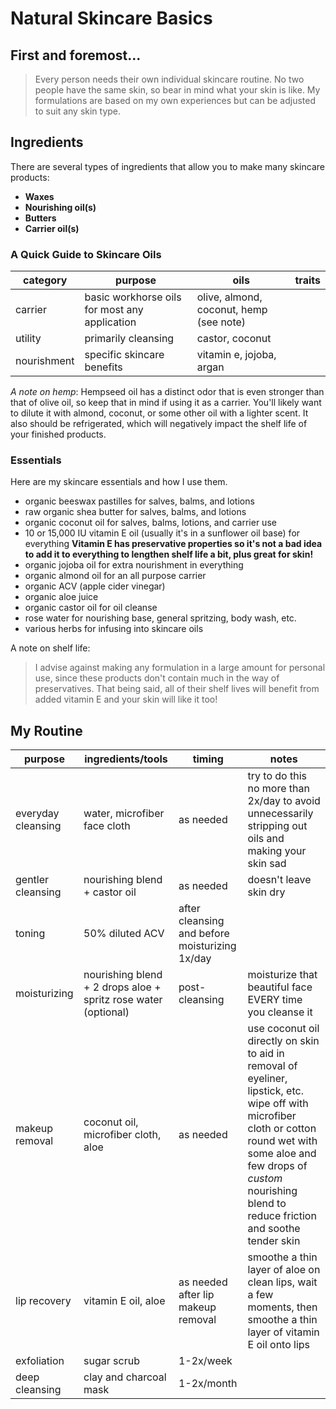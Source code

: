 # Natural Skincare Basics

## First and foremost...
> Every person needs their own individual skincare routine. No two people have the same skin, so bear in mind what your skin is like. My formulations are based on my own experiences but can be adjusted to suit any skin type.

## Ingredients
There are several types of ingredients that allow you to make many skincare products:
- **Waxes**
- **Nourishing oil(s)**
- **Butters**
- **Carrier oil(s)**

### A Quick Guide to Skincare Oils
category|purpose|oils|traits
---|---|---|---|
carrier|basic workhorse oils for most any application| olive, almond, coconut, hemp (see note)
utility| primarily cleansing | castor, coconut
nourishment|specific skincare benefits | vitamin e, jojoba, argan

*A note on hemp*: Hempseed oil has a distinct odor that is even stronger than that of olive oil, so keep that in mind if using it as a carrier. You'll likely want to dilute it with almond, coconut, or some other oil with a lighter scent. It also should be refrigerated, which will negatively impact the shelf life of your finished products.

### Essentials
Here are my skincare essentials and how I use them.
- organic beeswax pastilles for salves, balms, and lotions
- raw organic shea butter for salves, balms, and lotions
- organic coconut oil for salves, balms, lotions, and carrier use
- 10 or 15,000 IU vitamin E oil (usually it's in a sunflower oil base) for everything **Vitamin E has preservative properties so it's not a bad idea to add it to everything to lengthen shelf life a bit, plus great for skin!**
- organic jojoba oil for extra nourishment in everything
- organic almond oil for an all purpose carrier
- organic ACV (apple cider vinegar)
- organic aloe juice
- organic castor oil for oil cleanse
- rose water for nourishing base, general spritzing, body wash, etc.
- various herbs for infusing into skincare oils

A note on shelf life:
> I advise against making any formulation in a large amount for personal use, since these products don't contain much in the way of preservatives. That being said, all of their shelf lives will benefit from added vitamin E and your skin will like it too!

## My Routine
purpose|ingredients/tools|timing|notes|
---|---|---|---|
everyday cleansing|water, microfiber face cloth|as needed|try to do this no more than 2x/day to avoid unnecessarily stripping out oils and making your skin sad
gentler cleansing| nourishing blend + castor oil|as needed|doesn't leave skin dry
toning|50% diluted ACV|after cleansing and before moisturizing 1x/day
moisturizing|nourishing blend + 2 drops aloe + spritz rose water (optional)|post-cleansing | moisturize that beautiful face EVERY time you cleanse it
makeup removal|coconut oil, microfiber cloth, aloe|as needed|use coconut oil directly on skin to aid in removal of eyeliner, lipstick, etc. wipe off with microfiber cloth or cotton round wet with some aloe and few drops of *custom* nourishing blend to reduce friction and soothe tender skin
lip recovery|vitamin E oil, aloe|as needed after lip makeup removal|smoothe a thin layer of aloe on clean lips, wait a few moments, then smoothe a thin layer of vitamin E oil onto lips
exfoliation|sugar scrub|1-2x/week
deep cleansing|clay and charcoal mask|1-2x/month|
